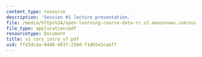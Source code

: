 ```yaml
---
content_type: resource
description: 'Session #1 lecture presentation.'
file: /media/https%3A/open-learning-course-data-rc.s3.amazonaws.com/esd-33-systems-engineering-summer-2004/ffd3dcda04484037250df1d65e2caef7_s1_cors_intro_v7.pdf
file_type: application/pdf
resourcetype: Document
title: s1_cors_intro_v7.pdf
uid: ffd3dcda-0448-4037-250d-f1d65e2caef7
---
```

